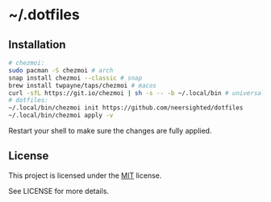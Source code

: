 # ~/.dotfiles

## Installation

```sh
# chezmoi:
sudo pacman -S chezmoi # arch
snap install chezmoi --classic # snap
brew install twpayne/taps/chezmoi # macos
curl -sfL https://git.io/chezmoi | sh -s -- -b ~/.local/bin # universal
# dotfiles:
~/.local/bin/chezmoi init https://github.com/neersighted/dotfiles
~/.local/bin/chezmoi apply -v
```

Restart your shell to make sure the changes are fully applied.

## License

This project is licensed under the
[MIT](https://en.wikipedia.org/wiki/MIT_License) license.

See LICENSE for more details.
